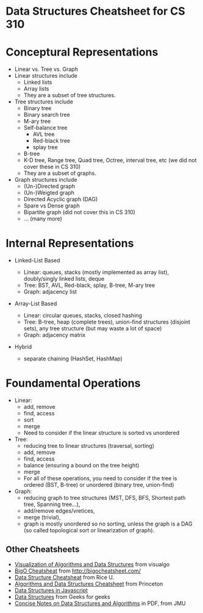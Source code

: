 # Data Structures Cheatsheet for CS 310

# Conceptural Representations

- Linear vs. Tree vs. Graph
- Linear structures include
  - Linked lists
  - Array lists
  - They are a subset of tree structures.
- Tree structures include 
  - Binary tree
  - Binary search tree
  - M-ary tree
  - Self-balance tree
    - AVL tree
    - Red-black tree
    - splay tree
  - B-tree
  - K-D tree, Range tree, Quad tree, Octree, interval tree, etc (we did not cover these in CS 310)
  - They are a subset of graphs.
- Graph structures include 
  - (Un-)Directed graph
  - (Un-)Weigted graph
  - Directed Acyclic graph (DAG)
  - Spare vs Dense graph
  - Bipartite graph (did not cover this in CS 310)
  - ... (many more)

# Internal Representations

- Linked-List Based
  - Linear: queues, stacks (mostly implemented as array list), doubly/singly linked lists, deque
  - Tree: BST, AVL, Red-black, splay, B-tree, M-ary tree
  - Graph: adjacency list
  
- Array-List Based
  - Linear: circular queues, stacks, closed hashing
  - Tree: B-tree, heap (complete trees), union-find structures (disjoint sets), any tree structure (but may waste a lot of space)
  - Graph: adjacency matrix
  
- Hybrid
  - separate chaining (HashSet, HashMap)
  

# Foundamental Operations

- Linear: 
  - add, remove
  - find, access
  - sort 
  - merge
  - Need to consider if the linear structure is sorted vs unordered 
- Tree: 
  - reducing tree to linear structures (traversal, sorting)
  - add, remove 
  - find, access
  - balance (ensuring a bound on the tree height)
  - merge 
  - For all of these operations, you need to consider if the tree is ordered (BST, B-tree) or unordered (binary tree, union-find)
- Graph: 
  - reducing graph to tree structures (MST, DFS, BFS, Shortest path tree, Spanning tree...), 
  - add/remove edges/vretices, 
  - merge (trivial), 
  - graph is mostly unordered so no sorting, unless the graph is a DAG (so called topological sort or linearization of graph). 
  
## Other Cheatsheets 

- [Visualization of Algorithms and Data Structures](https://visualgo.net/en) from visualgo
- [BigO Cheatsheat](http://bigocheatsheet.com/img/big-o-cheat-sheet-poster.png) from http://bigocheatsheet.com/
- [Data Structure Cheatsheat](https://www.clear.rice.edu/comp160/data_cheat.html) from Rice U.
- [Algorithms and Data Structures Cheatsheet](https://algs4.cs.princeton.edu/cheatsheet/) from Princeton
- [Data Structures in Javascript](http://blog.benoitvallon.com/data-structures-in-javascript/data-structures-in-javascript/)
- [Data Structures](http://www.geeksforgeeks.org/data-structures/) from Geeks for geeks
- [Concise Notes on Data Structures and Algorithms](https://w3.cs.jmu.edu/spragunr/CS240_F12/ConciseNotes.pdf) in PDF, from JMU

## 
